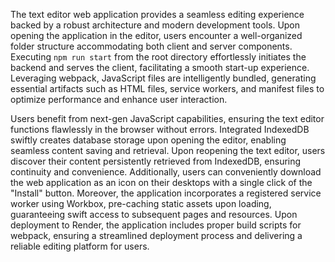 The text editor web application provides a seamless editing experience backed by a robust architecture and modern development tools. Upon opening the application in the editor, users encounter a well-organized folder structure accommodating both client and server components. Executing `npm run start` from the root directory effortlessly initiates the backend and serves the client, facilitating a smooth start-up experience. Leveraging webpack, JavaScript files are intelligently bundled, generating essential artifacts such as HTML files, service workers, and manifest files to optimize performance and enhance user interaction.

Users benefit from next-gen JavaScript capabilities, ensuring the text editor functions flawlessly in the browser without errors. Integrated IndexedDB swiftly creates database storage upon opening the editor, enabling seamless content saving and retrieval. Upon reopening the text editor, users discover their content persistently retrieved from IndexedDB, ensuring continuity and convenience. Additionally, users can conveniently download the web application as an icon on their desktops with a single click of the "Install" button. Moreover, the application incorporates a registered service worker using Workbox, pre-caching static assets upon loading, guaranteeing swift access to subsequent pages and resources. Upon deployment to Render, the application includes proper build scripts for webpack, ensuring a streamlined deployment process and delivering a reliable editing platform for users.
